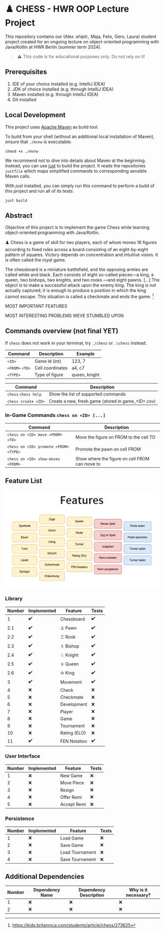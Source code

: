 # :chess_pawn: CHESS - HWR OOP Lecture Project
This repository contains our (Alex :shipit:, Maja, Felix, Gero, Laura) student project created for an ongoing lecture on object-oriented
programming with Java/Kotlin at HWR Berlin (summer term 2024).

> :warning: This code is for educational purposes only. Do not rely on it!

## Prerequisites

1. IDE of your choice installed (e.g. IntelliJ IDEA)
2. JDK of choice installed (e.g. through IntelliJ IDEA)
3. Maven installed (e.g. through IntelliJ IDEA)
4. Git installed

## Local Development

This project uses [Apache Maven][maven] as build tool.

To build from your shell (without an additional local installation of Maven), ensure that `./mvnw`
is executable:

```
chmod +x ./mvnw
```

We recommend not to dive into details about Maven at the beginning.
Instead, you can use [just][just] to build the project.
It reads the repositories `justfile` which maps simplified commands to corresponding sensible Maven
calls.

With _just_ installed, you can simply run this command to perform a build of this project and run
all of its tests:

```
just build
```

## Abstract

Objective of this project is to implement the game Chess while learning object-oriented programming with Java/Kotlin.

:chess_pawn: Chess is a game of skill for two players, each of whom moves 16 figures according to fixed rules across a board consisting 
of an eight-by-eight pattern of squares. Victory depends on concentration and intuitive vision. It is often called the royal game.

The chessboard is a miniature battlefield, and the opposing armies are called white and black. Each consists of eight 
so-called pieces—a king, a queen, two bishops, two knights, and two rooks —and eight pawns. \[...\] The object is to make a successful 
attack upon the enemy king. The king is not actually captured; it is enough to produce a position in which the king cannot escape. 
This situation is called a checkmate and ends the game. [^1]

MOST IMPORTANT FEATURES

MOST INTERESTING PROBLEMS WEVE STUMBLED UPON

## Commands overview (not final YET)

If `chess` does not work in your terminal, try `./chess` or `.\chess` instead.

| Command         | Description      | Example       |
|-----------------|------------------|---------------|
| `<ID>`          | Game Id (int)    | 123, 7        |
| `<FROM>` `<TO>` | Cell coordinates | a4, c7        |
| `<TYPE>`        | Type of figure   | queen, knight |

| Command              | Description                                         |
|----------------------|-----------------------------------------------------|
| `chess` `chess help` | Show the list of supported commands                 |
| `chess create <ID>`  | Create a new, fresh game (stored in game_\<ID>.csv) |

### In-Game Commands `chess on <ID> [...]`

| Command                               | Description                                    |
|---------------------------------------|------------------------------------------------|
| `chess on <ID> move <FROM> <TO>`      | Move the figure on FROM to the cell TO         |
| `chess on <ID> promote <FROM> <TYPE>` | Promote the pawn on cell FROM                  |
| `chess on <ID> show-moves <FROM>`     | Show where the figure on cell FROM can move to |


## Feature List

![Screenshot of the expected features of this project.](img.png)

### Library

| Number | Implemented        | Feature       | Tests              |
|--------|--------------------|---------------|--------------------|
| 1      | :heavy_check_mark: | Chessboard    | :heavy_check_mark: |
| 2.1    | :heavy_check_mark: | ♙ Pawn        | :heavy_check_mark: |
| 2.2    | :heavy_check_mark: | ♖ Rook        | :heavy_check_mark: |
| 2.3    | :heavy_check_mark: | ♗ Bishop      | :heavy_check_mark: |
| 2.4    | :heavy_check_mark: | ♘ Knight      | :heavy_check_mark: |
| 2.5    | :heavy_check_mark: | ♕ Queen       | :heavy_check_mark: |
| 2.6    | :heavy_check_mark: | ♔ King        | :heavy_check_mark: |
| 3      | :heavy_check_mark: | Movement      | :heavy_check_mark: |
| 4      | :x:                | Check         | :x:                |
| 5      | :x:                | Checkmate     | :x:                |
| 6      | :x:                | Development   | :x:                |
| 7      | :x:                | Player        | :x:                |
| 8      | :x:                | Game          | :x:                |
| 9      | :x:                | Tournament    | :x:                |
| 10     | :x:                | Rating (ELO)  | :x:                |
| 11     | :heavy_check_mark: | FEN Notation  | :heavy_check_mark: |

### User Interface

| Number | Implemented | Feature     | Tests |
|--------|-------------|-------------|-------|
| 1      | :x:         | New Game    | :x:   |
| 2      | :x:         | Move Piece  | :x:   |
| 3      | :x:         | Resign      | :x:   |
| 4      | :x:         | Offer Remi  | :x:   |
| 5      | :x:         | Accept Remi | :x:   |

### Persistence

| Number | Implemented | Feature         | Tests |
|--------|-------------|-----------------|-------|
| 1      | :x:         | Load Game       | :x:   |
| 2      | :x:         | Save Game       | :x:   |
| 3      | :x:         | Load Tournament | :x:   |
| 4      | :x:         | Save Tournament | :x:   |

## Additional Dependencies

| Number | Dependency Name | Dependency Description | Why is it necessary? |
|--------|-----------------|------------------------|----------------------|
| 1      | :x:             | :x:                    | :x:                  |
| 2      | :x:             | :x:                    | :x:                  |


[maven]: https://maven.apache.org/
[just]: https://github.com/casey/just
[^1]: https://kids.britannica.com/students/article/chess/273625
